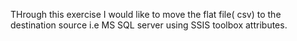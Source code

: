 THrough this exercise I would like to move the flat file( csv) to the destination source i.e MS SQL server using SSIS toolbox attributes.
